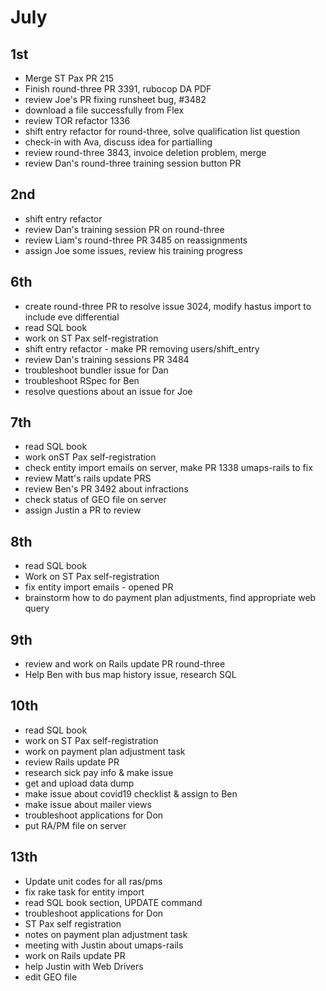 # July
## 1st
  - Merge ST Pax PR 215
  - Finish round-three PR 3391, rubocop DA PDF
  - review Joe's PR fixing runsheet bug, #3482
  - download a file successfully from Flex
  - review TOR refactor 1336
  - shift entry refactor for round-three, solve qualification list question
  - check-in with Ava, discuss idea for partialling
  - review round-three 3843, invoice deletion problem, merge
  - review Dan's round-three training session button PR 
## 2nd
  - shift entry refactor
  - review Dan's training session PR on round-three
  - review Liam's round-three PR 3485 on reassignments
  - assign Joe some issues, review his training progress
## 6th
  - create round-three PR to resolve issue 3024, modify hastus import to include eve differential
  - read SQL book
  - work on ST Pax self-registration
  - shift entry refactor - make PR removing users/shift_entry
  - review Dan's training sessions PR 3484
  - troubleshoot bundler issue for Dan
  - troubleshoot RSpec for Ben
  - resolve questions about an issue for Joe
## 7th
  - read SQL book
  - work onST Pax self-registration
  - check entity import emails on server, make PR 1338 umaps-rails to fix
  - review Matt's rails update PRS
  - review Ben's PR 3492 about infractions
  - check status of GEO file on server
  - assign Justin a PR to review
## 8th
  - read SQL book
  - Work on ST Pax self-registration
  - fix entity import emails - opened PR
  - brainstorm how to do payment plan adjustments, find appropriate web query
## 9th
  - review and work on Rails update PR round-three
  - Help Ben with bus map history issue, research SQL
## 10th
  - read SQL book
  - work on ST Pax self-registration
  - work on payment plan adjustment task
  - review Rails update PR
  - research sick pay info & make issue
  - get and upload data dump
  - make issue about covid19 checklist & assign to Ben
  - make issue about mailer views
  - troubleshoot applications for Don
  - put RA/PM file on server
## 13th
  - Update unit codes for all ras/pms
  - fix rake task for entity import
  - read SQL book section, UPDATE command
  - troubleshoot applications for Don
  - ST Pax self registration
  - notes on payment plan adjustment task
  - meeting with Justin about umaps-rails
  - work on Rails update PR
  - help Justin with Web Drivers
  - edit GEO file
